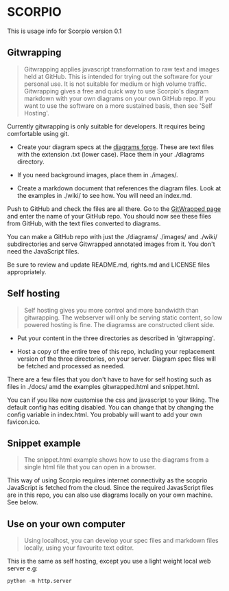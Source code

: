 # SCORPIO

This is usage info for Scorpio version 0.1


## Gitwrapping

> Gitwrapping applies javascript transformation to raw text and images held at GitHub.  This is intended for trying out the software for your personal use.  It is not suitable for medium or high volume traffic.  Gitwrapping gives a free and quick way to use Scorpio's diagram markdown with your own diagrams on your own GitHub repo.  If you want to use the software on a more sustained basis, then see 'Self Hosting'.

Currently gitwrapping is only suitable for developers.  It requires being comfortable using git.  

* Create your diagram specs at the [diagrams forge](http://scorpiodiagrams.com/).  These are text files with the extension .txt (lower case).  Place them in your ./diagrams directory.  

* If you need background images, place them in ./images/.

* Create a markdown document that references the diagram files.  Look at the examples in ./wiki/ to see how.  You will need an index.md.

Push to GitHub and check the files are all there.  Go to the [GitWrapped page](http://scorpiodiagrams.com/gitwrapped.html) and enter the name of your GitHub repo.  You should now see these files from GitHub, with the text files converted to diagrams.

You can make a GitHub repo with just the ./diagrams/ ./images/ and ./wiki/ subdirectories and serve Gitwrapped annotated images from it.  You don't need the JavaScript files.

Be sure to review and update README.md, rights.md and LICENSE files appropriately.


## Self hosting

> Self hosting gives you more control and more bandwidth than gitwrapping.  The webserver will only be serving static content, so low powered hosting is fine.  The diagramss are constructed client side.

* Put your content in the three directories as described in 'gitwrapping'.  

* Host a copy of the entire tree of this repo, including your replacement version of the three directories, on your server.  Diagram spec files will be fetched and processed as needed.

There are a few files that you don't have to have for self hosting such as files in ./docs/ amd the examples gitwrapped.html and snippet.html.

You can if you like now customise the css and javascript to your liking.  The default config has editing disabled.  You can change that by changing the config variable in index.html.  You probably will want to add your own favicon.ico.


## Snippet example

> The snippet.html example shows how to use the diagrams from a single html file that you can open in a browser.

This way of using Scorpio requires internet connectivity as the scoprio JavaScript is fetched from the cloud.  Since the required JavasScript files are in this repo, you can also use diagrams locally on your own machine.  See below.


## Use on your own computer

> Using localhost, you can develop your spec files and markdown files locally, using your favourite text editor.

This is the same as self hosting, except you use a light weight local web server e.g: 

```
python -m http.server
```




